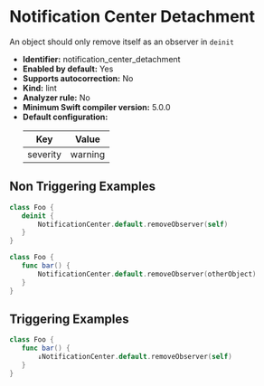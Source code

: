 # Notification Center Detachment

An object should only remove itself as an observer in `deinit`

* **Identifier:** notification_center_detachment
* **Enabled by default:** Yes
* **Supports autocorrection:** No
* **Kind:** lint
* **Analyzer rule:** No
* **Minimum Swift compiler version:** 5.0.0
* **Default configuration:**
  <table>
  <thead>
  <tr><th>Key</th><th>Value</th></tr>
  </thead>
  <tbody>
  <tr>
  <td>
  severity
  </td>
  <td>
  warning
  </td>
  </tr>
  </tbody>
  </table>

## Non Triggering Examples

```swift
class Foo {
   deinit {
       NotificationCenter.default.removeObserver(self)
   }
}
```

```swift
class Foo {
   func bar() {
       NotificationCenter.default.removeObserver(otherObject)
   }
}
```

## Triggering Examples

```swift
class Foo {
   func bar() {
       ↓NotificationCenter.default.removeObserver(self)
   }
}
```